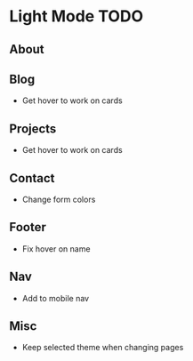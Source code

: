 # Light Mode TODO

## About

## Blog

- Get hover to work on cards

## Projects

- Get hover to work on cards

## Contact

- Change form colors

## Footer

- Fix hover on name

## Nav

- Add to mobile nav

## Misc

- Keep selected theme when changing pages
